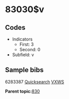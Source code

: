 # 83030$v

## Codes

-   Indicators
    -   First: 3
    -   Second: 0
-   Subfield: v

## Sample bibs

6283387 [Quicksearch](https://search.library.yale.edu/catalog/6283387) [VXWS](http://prodorbis.library.yale.edu:7014/vxws/GetHoldingsService?bibId=6283387)

**Parent topic:**[830](../../tags/830/830.md)

